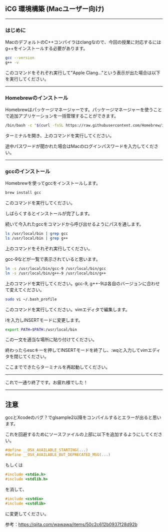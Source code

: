  ## iCG 環境構築 (Macユーザー向け)

---

### はじめに

MacのデフォルトのC++コンパイラはclangなので、今回の授業に対応するにはg++をインストールする必要があります。

```sh
gcc --version
g++ -v
```

このコマンドをそれぞれ実行して"Apple Clang…"という表示が出た場合は以下を実行してください。



---

### Homebrewのインストール

Homebrewはパッケージマネージャーです。パッケージマネージャーを使うことで追加アプリケーションを一括管理することができます。

```sh
/bin/bash -c "$(curl -fsSL https://raw.githubusercontent.com/Homebrew/install/master/install.sh)"
```

ターミナルを開き、上のコマンドを実行してください。

途中パスワードが聞かれた場合はMacのログインパスワードを入力してください。



---

### gccのインストール

Homebrewを使ってgccをインストールします。

```sh
brew install gcc
```

このコマンドを実行してください。

しばらくするとインストールが完了します。

続いて今入れたgccをコマンドから呼び出せるようにパスを通します。

```sh
ls /usr/local/bin | grep gcc
ls /usr/local/bin | grep g++
```

上のコマンドをそれぞれ実行してください。

gcc-9などが一覧で表示されていると思います。

```sh
ln -s /usr/local/bin/gcc-9 /usr/local/bin/gcc
ln -s /usr/local/bin/g++-9 /usr/local/bin/g++
```

上のコマンドを実行してください。gcc-9, g++-9は各自のバージョンに合わせて変えてください。



```sh
sudo vi ~/.bash_profile
```

このコマンドを実行してください。vimエディタで編集します。

iを入力しINSERTモードに変更します。

```sh
export PATH=$PATH:/usr/local/bin
```

この一文を適当な場所に貼り付けてください。

終わったらescキーを押してINSERTモードを終了し、:wqと入力してvimエディタを閉じてください。

ここまでできたらターミナルを再起動してください。

---

これで一通り終了です。お疲れ様でした！

---

## 注意

gccとXcodeのバグ？でglsample2以降をコンパイルするとエラーが出ると思います。

これを回避するためにソースファイルの上部に以下を追加するようにしてください。

```c
#define __OSX_AVAILABLE_STARTING(...)
#define __OSX_AVAILABLE_BUT_DEPRECATED_MSG(...)
```



もしくは

```c
#include <stdio.h>
#include <stdlib.h>
```

を消して、

```c
#include <cstdio>
#include <cstdlib>
```

に変更してください。

参考：https://qiita.com/wawawa/items/50c2c612b0937f28d92b